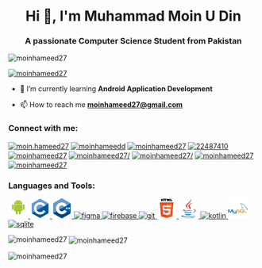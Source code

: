 <h1 align="center">Hi 👋, I'm Muhammad Moin U Din</h1>
<h3 align="center">A passionate Computer Science Student from Pakistan</h3>

<p align="left"> <img src="https://komarev.com/ghpvc/?username=moinhameed27&label=Profile%20views&color=0e75b6&style=flat" alt="moinhameed27" /> </p>

<p align="left"> <a href="https://github.com/ryo-ma/github-profile-trophy"><img src="https://github-profile-trophy.vercel.app/?username=moinhameed27" alt="moinhameed27" /></a> </p>

- 🌱 I’m currently learning **Android Application Development**

- 📫 How to reach me **moinhameed27@gmail.com**

<h3 align="left">Connect with me:</h3>
<p align="left">
<a href="https://fb.com/moin.hameed27" target="blank"><img align="center" src="https://raw.githubusercontent.com/rahuldkjain/github-profile-readme-generator/master/src/images/icons/Social/facebook.svg" alt="moin.hameed27" height="30" width="40" /></a>
<a href="https://instagram.com/moinhameedd" target="blank"><img align="center" src="https://raw.githubusercontent.com/rahuldkjain/github-profile-readme-generator/master/src/images/icons/Social/instagram.svg" alt="moinhameedd" height="30" width="40" /></a>
<a href="https://twitter.com/moinhameed27" target="blank"><img align="center" src="https://raw.githubusercontent.com/rahuldkjain/github-profile-readme-generator/master/src/images/icons/Social/twitter.svg" alt="moinhameed27" height="30" width="40" /></a>
<a href="https://stackoverflow.com/users/22487410" target="blank"><img align="center" src="https://raw.githubusercontent.com/rahuldkjain/github-profile-readme-generator/master/src/images/icons/Social/stack-overflow.svg" alt="22487410" height="30" width="40" /></a>
<a href="https://linkedin.com/in/moinhameed27" target="blank"><img align="center" src="https://raw.githubusercontent.com/rahuldkjain/github-profile-readme-generator/master/src/images/icons/Social/linked-in-alt.svg" alt="moinhameed27" height="30" width="40" /></a>
<a href="https://www.leetcode.com/moinhameed27/" target="blank"><img align="center" src="https://raw.githubusercontent.com/rahuldkjain/github-profile-readme-generator/master/src/images/icons/Social/leet-code.svg" alt="moinhameed27/" height="30" width="40" /></a>
<a href="https://auth.geeksforgeeks.org/user/moinhameed27/" target="blank"><img align="center" src="https://raw.githubusercontent.com/rahuldkjain/github-profile-readme-generator/master/src/images/icons/Social/geeks-for-geeks.svg" alt="moinhameed27/" height="30" width="40" /></a>
<a href="https://codeforces.com/profile/moinhameed27" target="blank"><img align="center" src="https://raw.githubusercontent.com/rahuldkjain/github-profile-readme-generator/master/src/images/icons/Social/codeforces.svg" alt="moinhameed27" height="30" width="40" /></a> &nbsp;
<a href="https://www.hackerrank.com/moinhameed27" target="blank"><img align="center" src="https://raw.githubusercontent.com/rahuldkjain/github-profile-readme-generator/master/src/images/icons/Social/hackerrank.svg" alt="moinhameed27" height="30" width="40" /></a>
</p>

<h3 align="left">Languages and Tools:</h3>
<p align="left"> <a href="https://developer.android.com" target="_blank" rel="noreferrer"> <img src="https://raw.githubusercontent.com/devicons/devicon/master/icons/android/android-original-wordmark.svg" alt="android" width="40" height="40"/> </a> <a href="https://www.cprogramming.com/" target="_blank" rel="noreferrer"> <img src="https://raw.githubusercontent.com/devicons/devicon/master/icons/c/c-original.svg" alt="c" width="40" height="40"/> </a> <a href="https://www.w3schools.com/cpp/" target="_blank" rel="noreferrer"> <img src="https://raw.githubusercontent.com/devicons/devicon/master/icons/cplusplus/cplusplus-original.svg" alt="cplusplus" width="40" height="40"/> </a> <a href="https://www.figma.com/" target="_blank" rel="noreferrer"> <img src="https://www.vectorlogo.zone/logos/figma/figma-icon.svg" alt="figma" width="40" height="40"/> </a> <a href="https://firebase.google.com/" target="_blank" rel="noreferrer"> <img src="https://www.vectorlogo.zone/logos/firebase/firebase-icon.svg" alt="firebase" width="40" height="40"/> </a> <a href="https://git-scm.com/" target="_blank" rel="noreferrer"> <img src="https://www.vectorlogo.zone/logos/git-scm/git-scm-icon.svg" alt="git" width="40" height="40"/> </a> <a href="https://www.w3.org/html/" target="_blank" rel="noreferrer"> <img src="https://raw.githubusercontent.com/devicons/devicon/master/icons/html5/html5-original-wordmark.svg" alt="html5" width="40" height="40"/> </a> <a href="https://www.java.com" target="_blank" rel="noreferrer"> <img src="https://raw.githubusercontent.com/devicons/devicon/master/icons/java/java-original.svg" alt="java" width="40" height="40"/> </a> <a href="https://kotlinlang.org" target="_blank" rel="noreferrer"> <img src="https://www.vectorlogo.zone/logos/kotlinlang/kotlinlang-icon.svg" alt="kotlin" width="40" height="40"/> </a> <a href="https://www.mysql.com/" target="_blank" rel="noreferrer"> <img src="https://raw.githubusercontent.com/devicons/devicon/master/icons/mysql/mysql-original-wordmark.svg" alt="mysql" width="40" height="40"/> </a> <a href="https://www.sqlite.org/" target="_blank" rel="noreferrer"> <img src="https://www.vectorlogo.zone/logos/sqlite/sqlite-icon.svg" alt="sqlite" width="40" height="40"/> </a> </p>

<p><img align="left" src="https://github-readme-stats.vercel.app/api/top-langs?username=moinhameed27&show_icons=true&locale=en&layout=compact" alt="moinhameed27" /></p>

<p>&nbsp;<img align="center" src="https://github-readme-stats.vercel.app/api?username=moinhameed27&show_icons=true&locale=en" alt="moinhameed27" /></p>

<p><img align="center" src="https://github-readme-streak-stats.herokuapp.com/?user=moinhameed27&" alt="moinhameed27" /></p>
